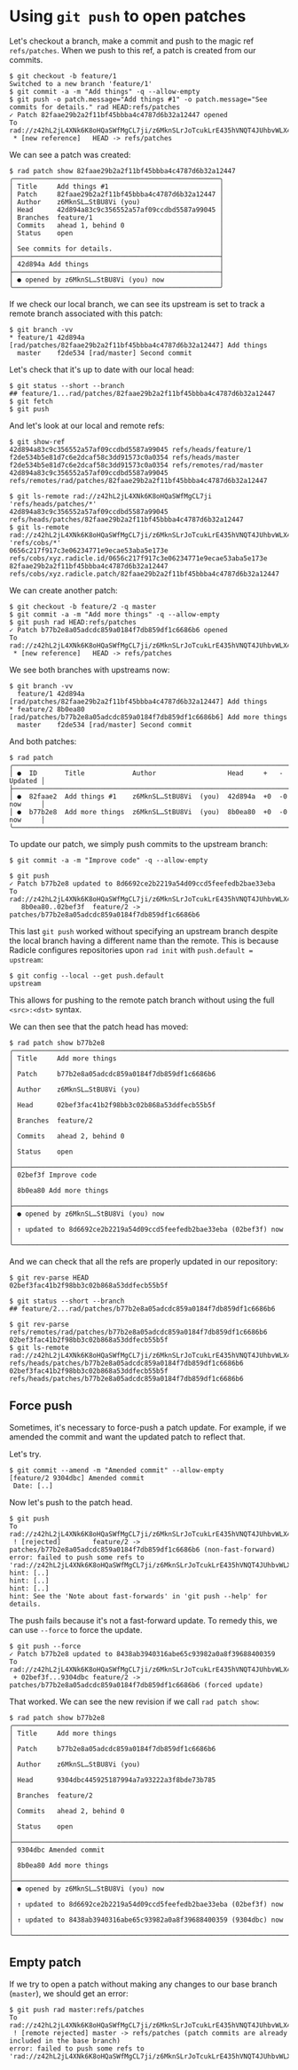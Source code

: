 # Using `git push` to open patches

Let's checkout a branch, make a commit and push to the magic ref `refs/patches`.
When we push to this ref, a patch is created from our commits.

``` (stderr)
$ git checkout -b feature/1
Switched to a new branch 'feature/1'
$ git commit -a -m "Add things" -q --allow-empty
$ git push -o patch.message="Add things #1" -o patch.message="See commits for details." rad HEAD:refs/patches
✓ Patch 82faae29b2a2f11bf45bbba4c4787d6b32a12447 opened
To rad://z42hL2jL4XNk6K8oHQaSWfMgCL7ji/z6MknSLrJoTcukLrE435hVNQT4JUhbvWLX4kUzqkEStBU8Vi
 * [new reference]   HEAD -> refs/patches
```

We can see a patch was created:

```
$ rad patch show 82faae29b2a2f11bf45bbba4c4787d6b32a12447
╭────────────────────────────────────────────────────╮
│ Title     Add things #1                            │
│ Patch     82faae29b2a2f11bf45bbba4c4787d6b32a12447 │
│ Author    z6MknSL…StBU8Vi (you)                    │
│ Head      42d894a83c9c356552a57af09ccdbd5587a99045 │
│ Branches  feature/1                                │
│ Commits   ahead 1, behind 0                        │
│ Status    open                                     │
│                                                    │
│ See commits for details.                           │
├────────────────────────────────────────────────────┤
│ 42d894a Add things                                 │
├────────────────────────────────────────────────────┤
│ ● opened by z6MknSL…StBU8Vi (you) now              │
╰────────────────────────────────────────────────────╯
```

If we check our local branch, we can see its upstream is set to track a remote
branch associated with this patch:

```
$ git branch -vv
* feature/1 42d894a [rad/patches/82faae29b2a2f11bf45bbba4c4787d6b32a12447] Add things
  master    f2de534 [rad/master] Second commit
```

Let's check that it's up to date with our local head:

```
$ git status --short --branch
## feature/1...rad/patches/82faae29b2a2f11bf45bbba4c4787d6b32a12447
$ git fetch
$ git push
```

And let's look at our local and remote refs:

```
$ git show-ref
42d894a83c9c356552a57af09ccdbd5587a99045 refs/heads/feature/1
f2de534b5e81d7c6e2dcaf58c3dd91573c0a0354 refs/heads/master
f2de534b5e81d7c6e2dcaf58c3dd91573c0a0354 refs/remotes/rad/master
42d894a83c9c356552a57af09ccdbd5587a99045 refs/remotes/rad/patches/82faae29b2a2f11bf45bbba4c4787d6b32a12447
```
```
$ git ls-remote rad://z42hL2jL4XNk6K8oHQaSWfMgCL7ji 'refs/heads/patches/*'
42d894a83c9c356552a57af09ccdbd5587a99045	refs/heads/patches/82faae29b2a2f11bf45bbba4c4787d6b32a12447
$ git ls-remote rad://z42hL2jL4XNk6K8oHQaSWfMgCL7ji/z6MknSLrJoTcukLrE435hVNQT4JUhbvWLX4kUzqkEStBU8Vi 'refs/cobs/*'
0656c217f917c3e06234771e9ecae53aba5e173e	refs/cobs/xyz.radicle.id/0656c217f917c3e06234771e9ecae53aba5e173e
82faae29b2a2f11bf45bbba4c4787d6b32a12447	refs/cobs/xyz.radicle.patch/82faae29b2a2f11bf45bbba4c4787d6b32a12447
```

We can create another patch:

``` (stderr)
$ git checkout -b feature/2 -q master
$ git commit -a -m "Add more things" -q --allow-empty
$ git push rad HEAD:refs/patches
✓ Patch b77b2e8a05adcdc859a0184f7db859df1c6686b6 opened
To rad://z42hL2jL4XNk6K8oHQaSWfMgCL7ji/z6MknSLrJoTcukLrE435hVNQT4JUhbvWLX4kUzqkEStBU8Vi
 * [new reference]   HEAD -> refs/patches
```

We see both branches with upstreams now:

```
$ git branch -vv
  feature/1 42d894a [rad/patches/82faae29b2a2f11bf45bbba4c4787d6b32a12447] Add things
* feature/2 8b0ea80 [rad/patches/b77b2e8a05adcdc859a0184f7db859df1c6686b6] Add more things
  master    f2de534 [rad/master] Second commit
```

And both patches:

```
$ rad patch
╭───────────────────────────────────────────────────────────────────────────────╮
│ ●  ID       Title            Author                  Head     +   -   Updated │
├───────────────────────────────────────────────────────────────────────────────┤
│ ●  82faae2  Add things #1    z6MknSL…StBU8Vi  (you)  42d894a  +0  -0  now     │
│ ●  b77b2e8  Add more things  z6MknSL…StBU8Vi  (you)  8b0ea80  +0  -0  now     │
╰───────────────────────────────────────────────────────────────────────────────╯
```

To update our patch, we simply push commits to the upstream branch:

```
$ git commit -a -m "Improve code" -q --allow-empty
```

``` (stderr)
$ git push
✓ Patch b77b2e8 updated to 8d6692ce2b2219a54d09ccd5feefedb2bae33eba
To rad://z42hL2jL4XNk6K8oHQaSWfMgCL7ji/z6MknSLrJoTcukLrE435hVNQT4JUhbvWLX4kUzqkEStBU8Vi
   8b0ea80..02bef3f  feature/2 -> patches/b77b2e8a05adcdc859a0184f7db859df1c6686b6
```

This last `git push` worked without specifying an upstream branch despite the
local branch having a different name than the remote. This is because Radicle
configures repositories upon `rad init` with `push.default = upstream`:

```
$ git config --local --get push.default
upstream
```

This allows for pushing to the remote patch branch without using the full
`<src>:<dst>` syntax.

We can then see that the patch head has moved:

```
$ rad patch show b77b2e8
╭─────────────────────────────────────────────────────────────────────╮
│ Title     Add more things                                           │
│ Patch     b77b2e8a05adcdc859a0184f7db859df1c6686b6                  │
│ Author    z6MknSL…StBU8Vi (you)                                     │
│ Head      02bef3fac41b2f98bb3c02b868a53ddfecb55b5f                  │
│ Branches  feature/2                                                 │
│ Commits   ahead 2, behind 0                                         │
│ Status    open                                                      │
├─────────────────────────────────────────────────────────────────────┤
│ 02bef3f Improve code                                                │
│ 8b0ea80 Add more things                                             │
├─────────────────────────────────────────────────────────────────────┤
│ ● opened by z6MknSL…StBU8Vi (you) now                               │
│ ↑ updated to 8d6692ce2b2219a54d09ccd5feefedb2bae33eba (02bef3f) now │
╰─────────────────────────────────────────────────────────────────────╯
```

And we can check that all the refs are properly updated in our repository:

```
$ git rev-parse HEAD
02bef3fac41b2f98bb3c02b868a53ddfecb55b5f
```

```
$ git status --short --branch
## feature/2...rad/patches/b77b2e8a05adcdc859a0184f7db859df1c6686b6
```

```
$ git rev-parse refs/remotes/rad/patches/b77b2e8a05adcdc859a0184f7db859df1c6686b6
02bef3fac41b2f98bb3c02b868a53ddfecb55b5f
$ git ls-remote rad://z42hL2jL4XNk6K8oHQaSWfMgCL7ji/z6MknSLrJoTcukLrE435hVNQT4JUhbvWLX4kUzqkEStBU8Vi refs/heads/patches/b77b2e8a05adcdc859a0184f7db859df1c6686b6
02bef3fac41b2f98bb3c02b868a53ddfecb55b5f	refs/heads/patches/b77b2e8a05adcdc859a0184f7db859df1c6686b6
```

## Force push

Sometimes, it's necessary to force-push a patch update. For example, if we amended
the commit and want the updated patch to reflect that.

Let's try.

```
$ git commit --amend -m "Amended commit" --allow-empty
[feature/2 9304dbc] Amended commit
 Date: [..]
```

Now let's push to the patch head.

``` (stderr) (fail)
$ git push
To rad://z42hL2jL4XNk6K8oHQaSWfMgCL7ji/z6MknSLrJoTcukLrE435hVNQT4JUhbvWLX4kUzqkEStBU8Vi
 ! [rejected]        feature/2 -> patches/b77b2e8a05adcdc859a0184f7db859df1c6686b6 (non-fast-forward)
error: failed to push some refs to 'rad://z42hL2jL4XNk6K8oHQaSWfMgCL7ji/z6MknSLrJoTcukLrE435hVNQT4JUhbvWLX4kUzqkEStBU8Vi'
hint: [..]
hint: [..]
hint: [..]
hint: See the 'Note about fast-forwards' in 'git push --help' for details.
```

The push fails because it's not a fast-forward update. To remedy this, we can
use `--force` to force the update.

``` (stderr)
$ git push --force
✓ Patch b77b2e8 updated to 8438ab3940316abe65c93982a0a8f39688400359
To rad://z42hL2jL4XNk6K8oHQaSWfMgCL7ji/z6MknSLrJoTcukLrE435hVNQT4JUhbvWLX4kUzqkEStBU8Vi
 + 02bef3f...9304dbc feature/2 -> patches/b77b2e8a05adcdc859a0184f7db859df1c6686b6 (forced update)
```

That worked. We can see the new revision if we call `rad patch show`:

```
$ rad patch show b77b2e8
╭─────────────────────────────────────────────────────────────────────╮
│ Title     Add more things                                           │
│ Patch     b77b2e8a05adcdc859a0184f7db859df1c6686b6                  │
│ Author    z6MknSL…StBU8Vi (you)                                     │
│ Head      9304dbc445925187994a7a93222a3f8bde73b785                  │
│ Branches  feature/2                                                 │
│ Commits   ahead 2, behind 0                                         │
│ Status    open                                                      │
├─────────────────────────────────────────────────────────────────────┤
│ 9304dbc Amended commit                                              │
│ 8b0ea80 Add more things                                             │
├─────────────────────────────────────────────────────────────────────┤
│ ● opened by z6MknSL…StBU8Vi (you) now                               │
│ ↑ updated to 8d6692ce2b2219a54d09ccd5feefedb2bae33eba (02bef3f) now │
│ ↑ updated to 8438ab3940316abe65c93982a0a8f39688400359 (9304dbc) now │
╰─────────────────────────────────────────────────────────────────────╯
```

## Empty patch

If we try to open a patch without making any changes to our base branch (`master`),
we should get an error:

``` (stderr) (fail)
$ git push rad master:refs/patches
To rad://z42hL2jL4XNk6K8oHQaSWfMgCL7ji/z6MknSLrJoTcukLrE435hVNQT4JUhbvWLX4kUzqkEStBU8Vi
 ! [remote rejected] master -> refs/patches (patch commits are already included in the base branch)
error: failed to push some refs to 'rad://z42hL2jL4XNk6K8oHQaSWfMgCL7ji/z6MknSLrJoTcukLrE435hVNQT4JUhbvWLX4kUzqkEStBU8Vi'
```

